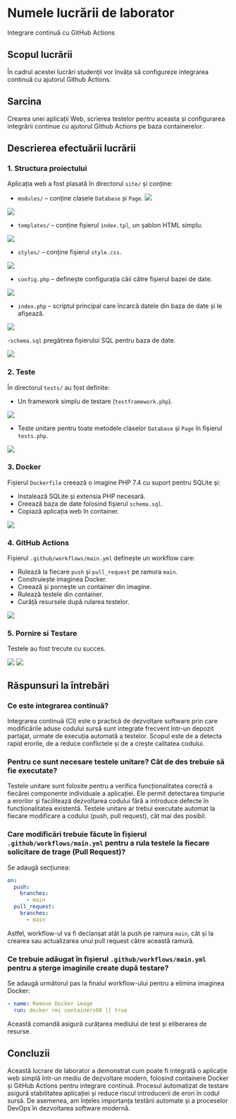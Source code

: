 # Numele lucrării de laborator
Integrare continuă cu GitHub Actions

## Scopul lucrării
În cadrul acestei lucrări studenții vor învăța să configureze integrarea continuă cu ajutorul Github Actions.

## Sarcina
Crearea unei aplicații Web, scrierea testelor pentru aceasta și configurarea integrării continue cu ajutorul Github Actions pe baza containerelor.

## Descrierea efectuării lucrării

### 1. Structura proiectului
Aplicația web a fost plasată în directorul `site/` și conține:
- `modules/` – conține clasele `Database` și `Page`.
![](images/Screenshot_3.png)

![](images/Screenshot_4.png)

- `templates/` – conține fișierul `index.tpl`, un șablon HTML simplu.

![](images/Screenshot_5.png)

- `styles/` – conține fișierul `style.css`.

![](images/Screenshot_6.png)

- `config.php` – definește configurația căii către fișierul bazei de date.

![](images/Screenshot_7.png)

- `index.php` – scriptul principal care încarcă datele din baza de date și le afișează.

![](images/Screenshot_8.png)

-`schema.sql` pregătirea fișierului SQL pentru baza de date.

![](images/Screenshot_9.png)



### 2. Teste
În directorul `tests/` au fost definite:
- Un framework simplu de testare (`testframework.php`).

![](images/Screenshot_10.png)

- Teste unitare pentru toate metodele claselor `Database` și `Page` în fișierul `tests.php`.

![](images/Screenshot_11.png)

### 3. Docker
Fișierul `Dockerfile` creează o imagine PHP 7.4 cu suport pentru SQLite și:
- Instalează SQLite și extensia PHP necesară.
- Creează baza de date folosind fișierul `schema.sql`.
- Copiază aplicația web în container.

![](images/Screenshot_12.png)

### 4. GitHub Actions
Fișierul `.github/workflows/main.yml` definește un workflow care:
- Rulează la fiecare `push` și `pull_request` pe ramura `main`.
- Construiește imaginea Docker.
- Creează și pornește un container din imagine.
- Rulează testele din container.
- Curăță resursele după rularea testelor.

![](images/Screenshot_13.png)

### 5. Pornire si Testare
Testele au fost trecute cu succes.

![](images/Screenshot_1.png)
![](images/Screenshot_2.png)


## Răspunsuri la întrebări

### Ce este integrarea continuă?
Integrarea continuă (CI) este o practică de dezvoltare software prin care modificările aduse codului sursă sunt integrate frecvent într-un depozit partajat, urmate de execuția automată a testelor. Scopul este de a detecta rapid erorile, de a reduce conflictele și de a crește calitatea codului.

### Pentru ce sunt necesare testele unitare? Cât de des trebuie să fie executate?
Testele unitare sunt folosite pentru a verifica funcționalitatea corectă a fiecărei componente individuale a aplicației. Ele permit detectarea timpurie a erorilor și facilitează dezvoltarea codului fără a introduce defecte în funcționalitatea existentă. Testele unitare ar trebui executate automat la fiecare modificare a codului (push, pull request), cât mai des posibil.

### Care modificări trebuie făcute în fișierul `.github/workflows/main.yml` pentru a rula testele la fiecare solicitare de trage (Pull Request)?
Se adaugă secțiunea:

```yaml
on:
  push:
    branches:
      - main
  pull_request:
    branches:
      - main
```

Astfel, workflow-ul va fi declanșat atât la push pe ramura `main`, cât și la crearea sau actualizarea unui pull request către această ramură.

### Ce trebuie adăugat în fișierul `.github/workflows/main.yml` pentru a șterge imaginile create după testare?
Se adaugă următorul pas la finalul workflow-ului pentru a elimina imaginea Docker:

```yaml
- name: Remove Docker image
  run: docker rmi containers08 || true
```

Această comandă asigură curățarea mediului de test și eliberarea de resurse.

## Concluzii
Această lucrare de laborator a demonstrat cum poate fi integrată o aplicație web simplă într-un mediu de dezvoltare modern, folosind containere Docker și GitHub Actions pentru integrare continuă. Procesul automatizat de testare asigură stabilitatea aplicației și reduce riscul introducerii de erori în codul sursă. De asemenea, am înțeles importanța testării automate și a proceselor DevOps în dezvoltarea software modernă.
